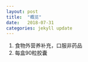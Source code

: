 ```yaml
---
layout: post
title:  "概览"
date:   2018-07-31
categories: jekyll update
---
```

  1. 食物外营养补充，口服非药品
  2. 每盒90粒胶囊
